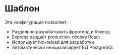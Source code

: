 # Шаблон

Эта конфигурация позволяет:
- Раздельно разрабатывать фронтенд и бэкенд
- Express раздаёт production-сборку React
- Использует hot-reload для разработки
- Автоматически инициализирует БД PostgreSQL